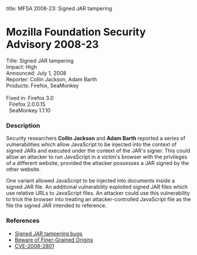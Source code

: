 title: MFSA 2008-23: Signed JAR tampering

<h1>Mozilla Foundation Security Advisory 2008-23</h1>

<p>
<span class="label">Title:</span>      Signed JAR tampering<br/>
<span class="label">Impact:</span>     High<br/>
<span class="label">Announced:</span>  July 1, 2008<br/>
<span class="label">Reporter:</span>   Collin Jackson, Adam Barth<br/>
<span class="label">Products:</span>   Firefox, SeaMonkey<br/>
<br/>
<span class="label">Fixed in:</span>   Firefox 3.0<br/>
<span class="label">&#160;</span>      Firefox 2.0.0.15<br/>
<span class="label">&#160;</span>      SeaMonkey 1.1.10<br/>
</p>


<h3>Description</h3>

<p>Security researchers <strong>Collin Jackson</strong> and
<strong>Adam Barth</strong> reported a series of vulnerabilities which
allow JavaScript to be injected into the context of signed JARs and
executed under the context of the JAR's signer.  This could allow an
attacker to run JavaScript in a victim's browser with the privileges
of a different website, provided the attacker possesses a JAR signed
by the other website.</p>

<p>One variant allowed JavaScript to be injected into documents inside
a signed JAR file.  An additional vulnerability exploited signed JAR files
which use relative URLs to JavaScript files. An attacker could use this
vulnerability to trick the browser into treating an attacker-controlled
JavaScript file as the file the signed JAR intended to reference.</p>

<h3>References</h3>

<ul>
  <li><a href="https://bugzilla.mozilla.org/buglist.cgi?bug_id=418996,424426,424188">Signed JAR tampering bugs</a></li>
  <li><a class="ex-ref" href="http://crypto.stanford.edu/websec/origins/fgo.pdf">
      Beware of Finer-Grained Origins</a></li>
  <li><a class="ex-ref" href="http://cve.mitre.org/cgi-bin/cvename.cgi?name=CVE-2008-2801">CVE-2008-2801</a></li>

</ul>



